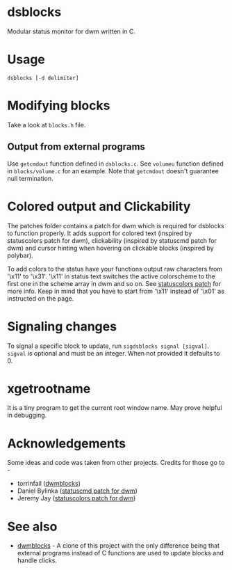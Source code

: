 # dsblocks

Modular status monitor for dwm written in C.

# Usage

`dsblocks [-d delimiter]`

# Modifying blocks

Take a look at `blocks.h` file.

## Output from external programs

Use `getcmdout` function defined in `dsblocks.c`. See `volumeu` function defined
in `blocks/volume.c` for an example. Note that `getcmdout` doesn't guarantee
null termination.

# Colored output and Clickability

The patches folder contains a patch for dwm which is required for dsblocks to
function properly. It adds support for colored text (inspired by statuscolors
patch for dwm), clickability (inspired by statuscmd patch for dwm) and cursor
hinting when hovering on clickable blocks (inspired by polybar).

To add colors to the status have your functions output raw characters from
'\x11' to '\x31'. '\x11' in status text switches the active colorscheme to the
first one in the scheme array in dwm and so on. See
[statuscolors patch](https://dwm.suckless.org/patches/statuscolors/)
for more info. Keep in mind that you have to start from '\x11' instead of '\x01'
as instructed on the page.

# Signaling changes

To signal a specific block to update, run `sigdsblocks signal [sigval]`.
`sigval` is optional and must be an integer. When not provided it defaults to 0.

# xgetrootname

It is a tiny program to get the current root window name. May prove helpful in
debugging.

# Acknowledgements

Some ideas and code was taken from other projects. Credits for those go to -

* torrinfail ([dwmblocks](https://github.com/torrinfail/dwmblocks))
* Daniel Bylinka ([statuscmd patch for dwm](https://dwm.suckless.org/patches/statuscmd/))
* Jeremy Jay ([statuscolors patch for dwm](https://dwm.suckless.org/patches/statuscolors/))

# See also

* [dwmblocks](https://github.com/ashish-yadav11/dwmblocks) - A clone of this
project with the only difference being that external programs instead of C
functions are used to update blocks and handle clicks.
